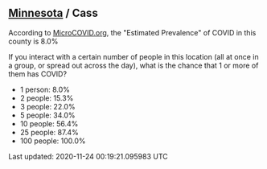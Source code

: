 
## [Minnesota](/united-states/minnesota) / Cass

According to [MicroCOVID.org](http://microcovid.org),
the "Estimated Prevalence" of COVID in this county is 8.0%

If you interact with a certain number of people in this location
(all at once in a group, or spread out across the day), what is the chance that
1 or more of them has COVID?

- 1 person: 8.0%
- 2 people: 15.3%
- 3 people: 22.0%
- 5 people: 34.0%
- 10 people: 56.4%
- 25 people: 87.4%
- 100 people: 100.0%

Last updated: 2020-11-24 00:19:21.095983 UTC
